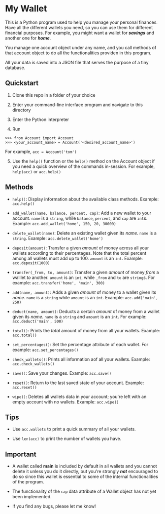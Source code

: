 # My Wallet

This is a Python program used to help you manage your personal finances. Have all the different wallets you need, so you can use them for different financial purposes. For example, you might want a wallet for ***savings*** and another one for ***home***.

You manage one account object under any name, and you call methods of that account object to do all the functionalities providen in this program.

All your data is saved into a JSON file that serves the purpose of a tiny database.

## Quickstart

1. Clone this repo in a folder of your choice

2. Enter your command-line interface program and navigate to this directory

3. Enter the Python interpreter

4. Run

```
>>> from Account import Account
>>> <your_account_name> = Account('<desired_account_name>')
```

For example, `acc = Account('tom')`

5. Use the `help()` function or the `help()` method on the Account object if you need a quick overview of the commands in-session. For example, `help(acc)` or `acc.help()`

## Methods

- `help()`: Display information about the available class methods. Example: `acc.help()`

- `add_wallet(name, balance, percent, cap)`: Add a new wallet to your account. `name` is a `string`, while `balance`, `percent`, and `cap` are `int`s. Example: `acc.add_wallet('home', 150, 20, 30000)`

- `delete_wallet(name)`: Delete an existing wallet given its *name*. `name` is a `string`. Example: `acc.delete_wallet('home')`

- `deposit(amount)`: Transfer a given *amount* of money across all your wallets according to their percentages. Note that the total percent among all wallets must add up to 100. `amount` is an `int`. Example: `acc.deposit(1000)`

- `transfer(_from, to, amount)`: Transfer a given *amount* of money *from* a walllet *to* another. `amount` is an `int`, while `_from` and `to` are `string`s. For example: `acc.transfer('home', 'main', 300)`

- `add(name, amount)`: Adds a given *amount* of money to a wallet given its *name*. `name` is a `string` while `amount` is an `int`. Example: `acc.add('main', 250)`

- `deduct(name, amount)`: Deducts a certain *amount* of money from a wallet given its *name*. `name` is a `string` and `amount` is an `int`. For example: `acc.deduct('main', 500)`

- `total()`: Prints the *total* amount of money from all your wallets. Example: `acc.total()`

- `set_percentages()`: Set the percentage attribute of each wallet. For example: `acc.set_percentages()`

- `check_wallets()`: Prints all information aof all your wallets. Example: `acc.check_wallets()`

- `save()`: Save your changes. Example: `acc.save()`

- `reset()`: Return to the last saved state of your account. Example: `acc.reset()`

- `wipe()`: Deletes all wallets data in your account; you're left with an empty account with no wallets. Example: `acc.wipe()`

## Tips

- Use `acc.wallets` to print a quick summary of all your wallets.

- Use `len(acc)` to print the number of wallets you have.

## Important

- A wallet called **main** is included by default in all wallets and you cannot delete it unless you do it directly, but you're strongly ***not*** encouraged to do so since this wallet is essential to some of the internal functionalities of the program.

- The functionality of the `cap` data attribute of a Wallet object has not yet been implemented.

- If you find any bugs, please let me know!
